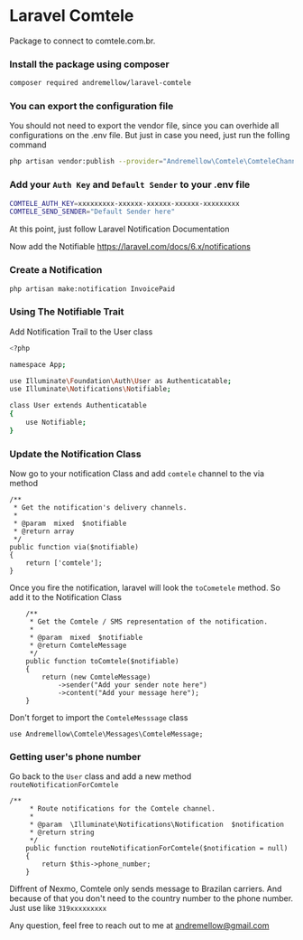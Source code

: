 # Laravel Comtele

Package to connect to comtele.com.br.

### Install the package using composer
```sh
composer required andremellow/laravel-comtele
```

### You can export the configuration file 
You should not need to export the vendor file, since you can overhide all configurations on the .env file.
But just in case you need, just run the folling command

```sh
php artisan vendor:publish --provider="Andremellow\Comtele\ComteleChannelServiceProvider"
```

### Add your `Auth Key` and `Default Sender` to your .env file
```sh
COMTELE_AUTH_KEY=xxxxxxxxx-xxxxxx-xxxxxx-xxxxxx-xxxxxxxxx
COMTELE_SEND_SENDER="Default Sender here"
```

At this point, just follow Laravel Notification Documentation

Now add the Notifiable https://laravel.com/docs/6.x/notifications

### Create a Notification
```sh
php artisan make:notification InvoicePaid
```

### Using The Notifiable Trait

Add Notification Trail to the User class
```sh
<?php

namespace App;

use Illuminate\Foundation\Auth\User as Authenticatable;
use Illuminate\Notifications\Notifiable;

class User extends Authenticatable
{
    use Notifiable;
}
```

### Update the Notification Class

Now go to your notification Class and add `comtele` channel to the via method

```
/**
 * Get the notification's delivery channels.
 *
 * @param  mixed  $notifiable
 * @return array
 */
public function via($notifiable)
{
    return ['comtele'];
}
```

Once you fire the notification, laravel will look the `toCometele` method. So add it to the Notification Class
```
    /**
     * Get the Comtele / SMS representation of the notification.
     *
     * @param  mixed  $notifiable
     * @return ComteleMessage
     */
    public function toComtele($notifiable)
    {
        return (new ComteleMessage)
            ->sender("Add your sender note here")
            ->content("Add your message here");
    }
```

Don't forget to import the `ComteleMesssage` class

```
use Andremellow\Comtele\Messages\ComteleMessage;
```

### Getting user's phone number

Go back to the `User` class and add a new method `routeNotificationForComtele`

```
/**
     * Route notifications for the Comtele channel.
     *
     * @param  \Illuminate\Notifications\Notification  $notification
     * @return string
     */
    public function routeNotificationForComtele($notification = null)
    {
        return $this->phone_number;
    }
```

Diffrent of Nexmo, Comtele only sends message to Brazilan carriers. And because of that you don't need to the country number to the phone number. 
Just use like `319xxxxxxxxx`

Any question, feel free to reach out to me at andremellow@gmail.com